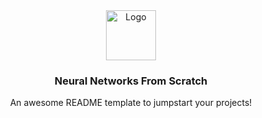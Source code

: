 <div align="center">
  <a href="https://github.com/othneildrew/Best-README-Template">
    <img src="images/neuralnets.png" alt="Logo" width="80" height="80">
  </a>

  <h3 align="center">Neural Networks From Scratch</h3>

  <p align="center">
    An awesome README template to jumpstart your projects!
    
  </p>
</div>